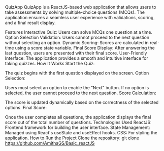 QuizApp
QuizApp is a ReactJS-based web application that allows users to take assessments by solving multiple-choice questions (MCQs). The application ensures a seamless user experience with validations, scoring, and a final result display.

Features
Interactive Quiz: Users can solve MCQs one question at a time.
Option Selection Validation: Users cannot proceed to the next question without selecting an option.
Dynamic Scoring: Scores are calculated in real-time using a score state variable.
Final Score Display: After answering the last question, users are presented with their final score.
User-Friendly Interface: The application provides a smooth and intuitive interface for taking quizzes.
How It Works
Start the Quiz:

The quiz begins with the first question displayed on the screen.
Option Selection:

Users must select an option to enable the "Next" button.
If no option is selected, the user cannot proceed to the next question.
Score Calculation:

The score is updated dynamically based on the correctness of the selected options.
Final Score:

Once the user completes all questions, the application displays the final score out of the total number of questions.
Technologies Used
ReactJS: Frontend framework for building the user interface.
State Management: Managed using React's useState and useEffect hooks.
CSS: For styling the application.
How to Run the Project
Clone the repository:
git clone https://github.com/AmithaGS/Basic_reactJS
